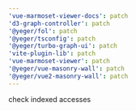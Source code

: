```yaml
---
'vue-marmoset-viewer-docs': patch
'd3-graph-controller': patch
'@yeger/fol': patch
'@yeger/tsconfig': patch
'@yeger/turbo-graph-ui': patch
'vite-plugin-lib': patch
'vue-marmoset-viewer': patch
'@yeger/vue-masonry-wall': patch
'@yeger/vue2-masonry-wall': patch
---
```


check indexed accesses
